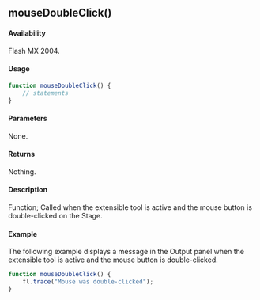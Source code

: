 ## mouseDoubleClick()

#### Availability

Flash MX 2004.

#### Usage

```javascript
function mouseDoubleClick() {
    // statements
}
```

#### Parameters

None.

#### Returns

Nothing.

#### Description

Function; Called when the extensible tool is active and the mouse button is double-clicked on the Stage.

#### Example

The following example displays a message in the Output panel when the extensible tool is active and the mouse button is double-clicked.

```javascript
function mouseDoubleClick() {
    fl.trace("Mouse was double-clicked");
}
```
